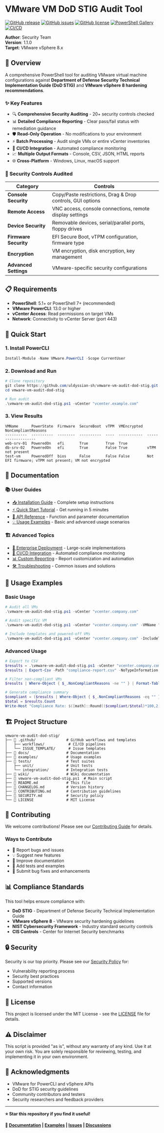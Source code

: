 # VMware VM DoD STIG Audit Tool

[![GitHub release](https://img.shields.io/github/release/uldyssian-sh/vmware-vm-audit-dod-stig.svg)](https://github.com/uldyssian-sh/vmware-vm-audit-dod-stig/releases)
[![GitHub issues](https://img.shields.io/github/issues/uldyssian-sh/vmware-vm-audit-dod-stig.svg)](https://github.com/uldyssian-sh/vmware-vm-audit-dod-stig/issues)
[![GitHub license](https://img.shields.io/github/license/uldyssian-sh/vmware-vm-audit-dod-stig.svg)](https://github.com/uldyssian-sh/vmware-vm-audit-dod-stig/blob/main/LICENSE)
[![PowerShell Gallery](https://img.shields.io/badge/PowerShell-Gallery-blue.svg)](https://www.powershellgallery.com/)
[![CI/CD](https://github.com/uldyssian-sh/vmware-vm-audit-dod-stig/workflows/CI/CD%20Pipeline/badge.svg)](https://github.com/uldyssian-sh/vmware-vm-audit-dod-stig/actions)

**Author**: Security Team  
**Version**: 1.1.0  
**Target**: VMware vSphere 8.x

## 🚀 Overview

A comprehensive PowerShell tool for auditing VMware virtual machine configurations against **Department of Defense Security Technical Implementation Guide (DoD STIG)** and **VMware vSphere 8 hardening recommendations**.

### ✨ Key Features

- 🔍 **Comprehensive Security Auditing** - 20+ security controls checked
- 📊 **Detailed Compliance Reporting** - Clear pass/fail status with remediation guidance
- 🛡️ **Read-Only Operation** - No modifications to your environment
- ⚡ **Batch Processing** - Audit single VMs or entire vCenter inventories
- 🔄 **CI/CD Integration** - Automated compliance monitoring
- 📈 **Multiple Output Formats** - Console, CSV, JSON, HTML reports
- 🌐 **Cross-Platform** - Windows, Linux, macOS support

### 🎯 Security Controls Audited

| Category | Controls |
|----------|----------|
| **Console Security** | Copy/Paste restrictions, Drag & Drop controls, GUI options |
| **Remote Access** | VNC access, console connections, remote display settings |
| **Device Security** | Removable devices, serial/parallel ports, floppy drives |
| **Firmware Security** | EFI Secure Boot, vTPM configuration, firmware type |
| **Encryption** | VM encryption, disk encryption, key management |
| **Advanced Settings** | VMware-specific security configurations |

## 📋 Requirements

- **PowerShell**: 5.1+ or PowerShell 7+ (recommended)
- **VMware PowerCLI**: 13.0 or higher
- **vCenter Access**: Read permissions on target VMs
- **Network**: Connectivity to vCenter Server (port 443)

## 🚀 Quick Start

### 1. Install PowerCLI
```powershell
Install-Module -Name VMware.PowerCLI -Scope CurrentUser
```

### 2. Download and Run
```powershell
# Clone repository
git clone https://github.com/uldyssian-sh/vmware-vm-audit-dod-stig.git
cd vmware-vm-audit-dod-stig

# Run audit
.\vmware-vm-audit-dod-stig.ps1 -vCenter "vcenter.example.com"
```

### 3. View Results
```
VMName      PowerState  Firmware  SecureBoot  vTPM  VMEncrypted  NonCompliantReasons
----------  ----------  --------  ----------  ----  -----------  -------------------
web-srv-01  PoweredOn   efi       True        True  True         
db-srv-02   PoweredOn   efi       True        False True         vTPM not present
test-vm     PoweredOff  bios      False       False False        Not EFI firmware; vTPM not present; VM not encrypted
```

## 📖 Documentation

### 📚 User Guides
- [📥 Installation Guide](docs/INSTALLATION.md) - Complete setup instructions
- [⚡ Quick Start Tutorial](wiki/Quick-Start-Tutorial.md) - Get running in 5 minutes
- [🔧 API Reference](docs/API.md) - Function and parameter documentation
- [💡 Usage Examples](examples/) - Basic and advanced usage scenarios

### 🏗️ Advanced Topics
- [🏢 Enterprise Deployment](wiki/Advanced-Scenarios.md) - Large-scale implementations
- [🔄 CI/CD Integration](wiki/Advanced-Scenarios.md#cicd-integration) - Automated compliance monitoring
- [📊 Custom Reporting](examples/advanced-usage.ps1) - Report customization and automation
- [🛠️ Troubleshooting](wiki/Troubleshooting.md) - Common issues and solutions

## 🎯 Usage Examples

### Basic Usage
```powershell
# Audit all VMs
.\vmware-vm-audit-dod-stig.ps1 -vCenter "vcenter.company.com"

# Audit specific VM
.\vmware-vm-audit-dod-stig.ps1 -vCenter "vcenter.company.com" -VMName "web-server-01"

# Include templates and powered-off VMs
.\vmware-vm-audit-dod-stig.ps1 -vCenter "vcenter.company.com" -IncludeTemplates -IncludePoweredOff
```

### Advanced Usage
```powershell
# Export to CSV
$results = .\vmware-vm-audit-dod-stig.ps1 -vCenter "vcenter.company.com"
$results | Export-Csv -Path "compliance-report.csv" -NoTypeInformation

# Filter non-compliant VMs
$results | Where-Object { $_.NonCompliantReasons -ne "" } | Format-Table

# Generate compliance summary
$compliant = ($results | Where-Object { $_.NonCompliantReasons -eq "" }).Count
$total = $results.Count
Write-Host "Compliance Rate: $([math]::Round(($compliant/$total)*100,2))%"
```

## 🏗️ Project Structure

```
vmware-vm-audit-dod-stig/
├── 📁 .github/              # GitHub workflows and templates
│   ├── workflows/           # CI/CD pipelines
│   └── ISSUE_TEMPLATE/      # Issue templates
├── 📁 docs/                 # Documentation
├── 📁 examples/             # Usage examples
├── 📁 tests/                # Test suites
│   ├── unit/               # Unit tests
│   └── integration/        # Integration tests
├── 📁 wiki/                 # Wiki documentation
├── 📄 vmware-vm-audit-dod-stig.ps1  # Main script
├── 📄 README.md             # This file
├── 📄 CHANGELOG.md          # Version history
├── 📄 CONTRIBUTING.md       # Contribution guidelines
├── 📄 SECURITY.md           # Security policy
└── 📄 LICENSE               # MIT License
```

## 🤝 Contributing

We welcome contributions! Please see our [Contributing Guide](CONTRIBUTING.md) for details.

### Ways to Contribute
- 🐛 Report bugs and issues
- 💡 Suggest new features
- 📝 Improve documentation
- 🧪 Add tests and examples
- 🔧 Submit bug fixes and enhancements

## 📊 Compliance Standards

This tool helps ensure compliance with:
- **DoD STIG** - Department of Defense Security Technical Implementation Guide
- **VMware vSphere 8** - VMware security hardening guidelines
- **NIST Cybersecurity Framework** - Industry standard security controls
- **CIS Controls** - Center for Internet Security benchmarks

## 🔒 Security

Security is our top priority. Please see our [Security Policy](SECURITY.md) for:
- Vulnerability reporting process
- Security best practices
- Supported versions
- Contact information

## 📄 License

This project is licensed under the MIT License - see the [LICENSE](LICENSE) file for details.

## ⚠️ Disclaimer

This script is provided "as is", without any warranty of any kind. Use it at your own risk. You are solely responsible for reviewing, testing, and implementing it in your own environment.

## 🙏 Acknowledgments

- VMware for PowerCLI and vSphere APIs
- DoD for STIG security guidelines
- Community contributors and testers
- Security researchers and feedback providers

---

**⭐ Star this repository if you find it useful!**

**🔗 [Documentation](wiki/Home.md) | [Examples](examples/) | [Issues](https://github.com/uldyssian-sh/vmware-vm-audit-dod-stig/issues) | [Discussions](https://github.com/uldyssian-sh/vmware-vm-audit-dod-stig/discussions)**